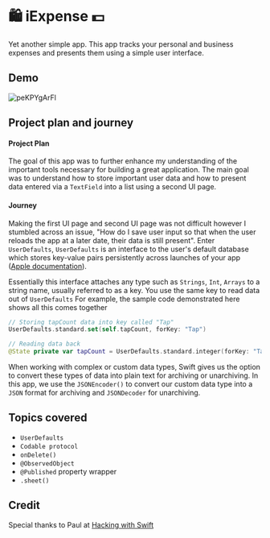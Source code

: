 # 🛍 iExpense 💵
Yet another simple app. This app tracks your personal and business expenses and presents them using a simple user interface.

## Demo 
![peKPYgArFl](https://user-images.githubusercontent.com/64978825/88048001-750c9a00-cb4a-11ea-9cc0-e97bede66ea6.gif)

## Project plan and journey
#### Project Plan
The goal of this app was to further enhance my understanding of the important tools necessary for building a great application. The main goal was to understand how to store important user data and how to present data entered via a `TextField` into a list using a second UI page.

#### Journey
Making the first UI page and second UI page was not difficult however I stumbled across an issue, "How do I save user input so that when the user reloads the app at a later date, their data is still present". Enter `UserDefaults`, `UserDefaults` is an interface to the user's default database which stores key-value pairs persistently across launches of your app ([Apple documentation](https://developer.apple.com/documentation/foundation/userdefaults)).

Essentially this interface attaches any type such as `Strings`, `Int`, `Arrays`  to a string name, usually referred to as a key. You use the same key to read data out of `UserDefaults`
For example, the sample code demonstrated here shows all this comes together 
```Swift
// Storing tapCount data into key called "Tap"
UserDefaults.standard.set(self.tapCount, forKey: "Tap")

// Reading data back
@State private var tapCount = UserDefaults.standard.integer(forKey: "Tap")
```
When working with complex or custom data types, Swift gives us the option to convert these types of data into plain text for archiving or unarchiving. In this app, we use the `JSONEncoder()` to convert our custom data type into a `JSON` format for archiving and `JSONDecoder` for unarchiving. 

## Topics covered
- `UserDefaults`
- `Codable protocol`
- `onDelete()`
- `@ObservedObject`
- `@Published` property wrapper
- `.sheet()`

## Credit
Special thanks to Paul at [Hacking with Swift](https://www.hackingwithswift.com/100/swiftui)


